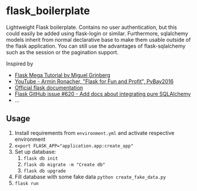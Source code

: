 # flask_boilerplate
Lightweight Flask boilerplate. Contains no user authentication, but this could easily be added using flask-login or similar. Furthermore, sqlalchemy models inherit from normal declarative base to make them usable outside of the flask application. You can still use the advantages of flask-sqlalchemy such as the session or the pagination support.

Inspired by
* [Flask Mega Tutorial by Miguel Grinberg](https://blog.miguelgrinberg.com/post/the-flask-mega-tutorial-part-i-hello-world)
* [YouTube - Armin Ronacher, "Flask for Fun and Profit", PyBay2016](https://www.youtube.com/watch?v=1ByQhAM5c1I)
* [Official flask documentation](https://flask.palletsprojects.com/en/1.1.x/)
* [Flask GitHub issue #620 - Add docs about integrating pure SQLAlchemy](https://github.com/pallets/flask-sqlalchemy/pull/629/commits/b3120423b2adf195698bfaff94e386a220ac24f4#)
* ...


## Usage
1. Install requirements from `environment.yml` and activate respective environment
2. `export FLASK_APP="application.app:create_app"`
3. Set up database:
   1. `flask db init`
   2. `flask db migrate -m "Create db"`
   3. `flask db upgrade`
4. Fill database with some fake data `python create_fake_data.py`
5. `flask run`
